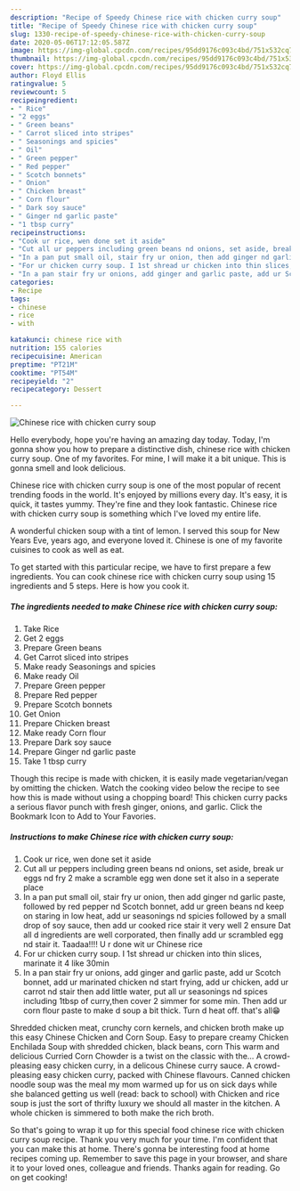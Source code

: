 ```yaml
---
description: "Recipe of Speedy Chinese rice with chicken curry soup"
title: "Recipe of Speedy Chinese rice with chicken curry soup"
slug: 1330-recipe-of-speedy-chinese-rice-with-chicken-curry-soup
date: 2020-05-06T17:12:05.587Z
image: https://img-global.cpcdn.com/recipes/95dd9176c093c4bd/751x532cq70/chinese-rice-with-chicken-curry-soup-recipe-main-photo.jpg
thumbnail: https://img-global.cpcdn.com/recipes/95dd9176c093c4bd/751x532cq70/chinese-rice-with-chicken-curry-soup-recipe-main-photo.jpg
cover: https://img-global.cpcdn.com/recipes/95dd9176c093c4bd/751x532cq70/chinese-rice-with-chicken-curry-soup-recipe-main-photo.jpg
author: Floyd Ellis
ratingvalue: 5
reviewcount: 5
recipeingredient:
- " Rice"
- "2 eggs"
- " Green beans"
- " Carrot sliced into stripes"
- " Seasonings and spicies"
- " Oil"
- " Green pepper"
- " Red pepper"
- " Scotch bonnets"
- " Onion"
- " Chicken breast"
- " Corn flour"
- " Dark soy sauce"
- " Ginger nd garlic paste"
- "1 tbsp curry"
recipeinstructions:
- "Cook ur rice, wen done set it aside"
- "Cut all ur peppers including green beans nd onions, set aside, break ur eggs nd fry 2 make a scramble egg wen done set it also in a seperate place"
- "In a pan put small oil, stair fry ur onion, then add ginger nd garlic paste, followed by red pepper nd Scotch bonnet, add ur green beans nd keep on staring in low heat, add ur seasonings nd spicies followed by a small drop of soy sauce, then add ur cooked rice stair it very well 2 ensure Dat all d ingredients are well corporated, then finally add ur scrambled egg nd stair it. Taadaa!!!! U r done wit ur Chinese rice"
- "For ur chicken curry soup. I 1st shread ur chicken into thin slices, marinate it 4 like 30min"
- "In a pan stair fry ur onions, add ginger and garlic paste, add ur Scotch bonnet, add ur marinated chicken nd start frying, add ur chicken, add ur carrot nd stair then add little water, put all ur seasonings nd spices including 1tbsp of curry,then cover 2 simmer for some min. Then add ur corn flour paste to make d soup a bit thick. Turn d heat off. that&#39;s all😁"
categories:
- Recipe
tags:
- chinese
- rice
- with

katakunci: chinese rice with 
nutrition: 155 calories
recipecuisine: American
preptime: "PT21M"
cooktime: "PT54M"
recipeyield: "2"
recipecategory: Dessert

---
```



![Chinese rice with chicken curry soup](https://img-global.cpcdn.com/recipes/95dd9176c093c4bd/751x532cq70/chinese-rice-with-chicken-curry-soup-recipe-main-photo.jpg)

Hello everybody, hope you're having an amazing day today. Today, I'm gonna show you how to prepare a distinctive dish, chinese rice with chicken curry soup. One of my favorites. For mine, I will make it a bit unique. This is gonna smell and look delicious.

Chinese rice with chicken curry soup is one of the most popular of recent trending foods in the world. It's enjoyed by millions every day. It's easy, it is quick, it tastes yummy. They're fine and they look fantastic. Chinese rice with chicken curry soup is something which I've loved my entire life.

A wonderful chicken soup with a tint of lemon. I served this soup for New Years Eve, years ago, and everyone loved it. Chinese is one of my favorite cuisines to cook as well as eat.


To get started with this particular recipe, we have to first prepare a few ingredients. You can cook chinese rice with chicken curry soup using 15 ingredients and 5 steps. Here is how you cook it.

<!--inarticleads1-->

##### The ingredients needed to make Chinese rice with chicken curry soup:

1. Take  Rice
1. Get 2 eggs
1. Prepare  Green beans
1. Get  Carrot sliced into stripes
1. Make ready  Seasonings and spicies
1. Make ready  Oil
1. Prepare  Green pepper
1. Prepare  Red pepper
1. Prepare  Scotch bonnets
1. Get  Onion
1. Prepare  Chicken breast
1. Make ready  Corn flour
1. Prepare  Dark soy sauce
1. Prepare  Ginger nd garlic paste
1. Take 1 tbsp curry


Though this recipe is made with chicken, it is easily made vegetarian/vegan by omitting the chicken. Watch the cooking video below the recipe to see how this is made without using a chopping board! This chicken curry packs a serious flavor punch with fresh ginger, onions, and garlic. Click the Bookmark Icon to Add to Your Favories. 

<!--inarticleads2-->

##### Instructions to make Chinese rice with chicken curry soup:

1. Cook ur rice, wen done set it aside
1. Cut all ur peppers including green beans nd onions, set aside, break ur eggs nd fry 2 make a scramble egg wen done set it also in a seperate place
1. In a pan put small oil, stair fry ur onion, then add ginger nd garlic paste, followed by red pepper nd Scotch bonnet, add ur green beans nd keep on staring in low heat, add ur seasonings nd spicies followed by a small drop of soy sauce, then add ur cooked rice stair it very well 2 ensure Dat all d ingredients are well corporated, then finally add ur scrambled egg nd stair it. Taadaa!!!! U r done wit ur Chinese rice
1. For ur chicken curry soup. I 1st shread ur chicken into thin slices, marinate it 4 like 30min
1. In a pan stair fry ur onions, add ginger and garlic paste, add ur Scotch bonnet, add ur marinated chicken nd start frying, add ur chicken, add ur carrot nd stair then add little water, put all ur seasonings nd spices including 1tbsp of curry,then cover 2 simmer for some min. Then add ur corn flour paste to make d soup a bit thick. Turn d heat off. that&#39;s all😁


Shredded chicken meat, crunchy corn kernels, and chicken broth make up this easy Chinese Chicken and Corn Soup. Easy to prepare creamy Chicken Enchilada Soup with shredded chicken, black beans, corn This warm and delicious Curried Corn Chowder is a twist on the classic with the… A crowd-pleasing easy chicken curry, in a delicous Chinese curry sauce. A crowd-pleasing easy chicken curry, packed with Chinese flavours. Canned chicken noodle soup was the meal my mom warmed up for us on sick days while she balanced getting us well (read: back to school) with Chicken and rice soup is just the sort of thrifty luxury we should all master in the kitchen. A whole chicken is simmered to both make the rich broth. 

So that's going to wrap it up for this special food chinese rice with chicken curry soup recipe. Thank you very much for your time. I'm confident that you can make this at home. There's gonna be interesting food at home recipes coming up. Remember to save this page in your browser, and share it to your loved ones, colleague and friends. Thanks again for reading. Go on get cooking!
